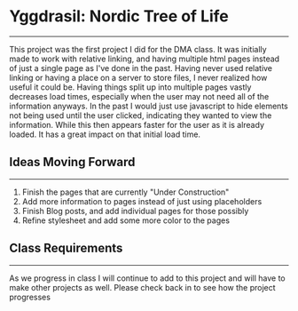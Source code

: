 # Yggdrasil: Nordic Tree of Life #
- - - -
This project was the first project I did for the DMA class. It was initially made to work with relative
linking, and having multiple html pages instead of just a single page as I've done in the past. Having never
used relative linking or having a place on a server to store files, I never realized how useful it could be.
Having things split up into multiple pages vastly decreases load times, especially when the user may not need
all of the information anyways. In the past I would just use javascript to hide elements not being used until
the user clicked, indicating they wanted to view the information. While this then appears faster for the user
as it is already loaded. It has a great impact on that initial load time. 

## Ideas Moving Forward ##
- - - -
1. Finish the pages that are currently "Under Construction"
2. Add more information to pages instead of just using placeholders
3. Finish Blog posts, and add individual pages for those possibly
4. Refine stylesheet and add some more color to the pages

## Class Requirements ##
- - - -
As we progress in class I will continue to add to this project and will have to make other projects
as well. Please check back in to see how the project progresses
